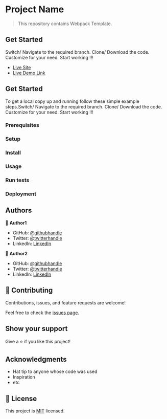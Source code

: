 # Project Name

> This repository contains Webpack Template.


## Get Started
Switch/ Navigate to the required branch. Clone/ Download the code. Customize for your need. Start working !!!


- [Live Site](http://GITHUB_ID.github.io/...)
- [Live Demo Link](https://www.loom.com/share/...)

## Get Started
To get a local copy up and running follow these simple example steps.Switch/ Navigate to the required branch. Clone/ Download the code. Customize for your need. Start working !!!

### Prerequisites

### Setup

### Install

### Usage

### Run tests

### Deployment



## Authors

👤 **Author1**

- GitHub: [@githubhandle](https://github.com/GITHUB_ID)
- Twitter: [@twitterhandle](https://twitter.com/GITHUB_ID)
- LinkedIn: [LinkedIn](https://linkedin.com/in/GITHUB_ID)

👤 **Author2**

- GitHub: [@githubhandle](https://github.com/githubhandle)
- Twitter: [@twitterhandle](https://twitter.com/twitterhandle)
- LinkedIn: [LinkedIn](https://linkedin.com/in/linkedinhandle)


## 🤝 Contributing

Contributions, issues, and feature requests are welcome!

Feel free to check the [issues page](../../issues/).

## Show your support

Give a ⭐️ if you like this project!

## Acknowledgments

- Hat tip to anyone whose code was used
- Inspiration
- etc

## 📝 License

This project is [MIT](./MIT.md) licensed.
